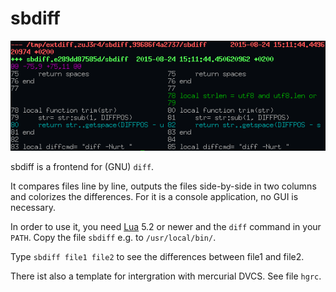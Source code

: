 # sbdiff

![sbdiff output](sbdiff.png)

sbdiff is a frontend for (GNU) `diff`.

It compares files line by line, outputs the files side-by-side in two columns and colorizes the differences.
For it is a console application, no GUI is necessary.

In order to use it, you need [Lua](http://lua.org/) 5.2 or newer and the `diff` command in your `PATH`. Copy the file `sbdiff` e.g. to `/usr/local/bin/`.

Type `sbdiff file1 file2` to see the differences between file1 and file2.

There ist also a template for intergration with mercurial DVCS. See file `hgrc`.
